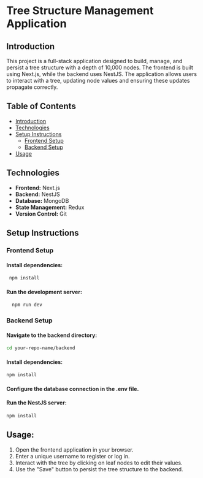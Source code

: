 
# Tree Structure Management Application

## Introduction

This project is a full-stack application designed to build, manage, and persist a tree structure with a depth of 10,000 nodes. The frontend is built using Next.js, while the backend uses NestJS. The application allows users to interact with a tree, updating node values and ensuring these updates propagate correctly.


## Table of Contents

- [Introduction](#introduction)
- [Technologies](#technologies)
- [Setup Instructions](#setup-instructions)
  - [Frontend Setup](#frontend-setup)
  - [Backend Setup](#backend-setup)
- [Usage](#usage)

## Technologies

- **Frontend:** Next.js
- **Backend:** NestJS
- **Database:** MongoDB
- **State Management:** Redux
- **Version Control:** Git

## Setup Instructions
### Frontend Setup

#### Install dependencies:
```bash
 npm install

```
#### Run the development server:

```bash
  npm run dev
```
### Backend Setup

#### Navigate to the backend directory:

```bash
cd your-repo-name/backend

```

#### Install dependencies:

```bash
npm install

```
#### Configure the database connection in the .env file.

#### Run the NestJS server:

```bash
npm install

```

## Usage:
1. Open the frontend application in your browser.
2. Enter a unique username to register or log in.
3. Interact with the tree by clicking on leaf nodes to edit their values.
4. Use the "Save" button to persist the tree structure to the backend.
